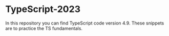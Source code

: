 # TypeScript-2023
In this repository you can find TypeScript code version 4.9. These snippets are to practice the TS fundamentals. 
